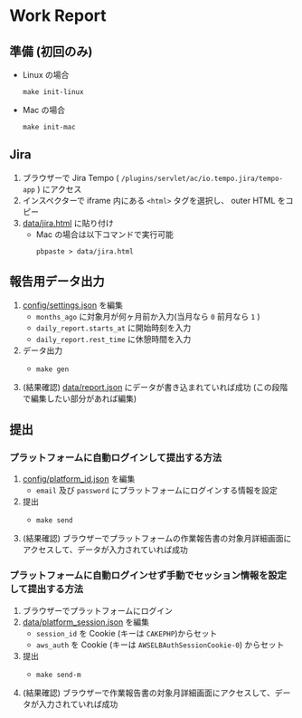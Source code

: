 # Work Report

## 準備 (初回のみ)

* Linux の場合
  ```shell
  make init-linux
  ```
* Mac の場合
  ```shell
  make init-mac
  ```

## Jira

1. ブラウザーで Jira Tempo ( `/plugins/servlet/ac/io.tempo.jira/tempo-app` ) にアクセス
2. インスペクターで iframe 内にある `<html>` タグを選択し、 outer HTML をコピー
3. [data/jira.html](data/jira.html) に貼り付け
   * Mac の場合は以下コマンドで実行可能
     ```shell
     pbpaste > data/jira.html
     ``` 

## 報告用データ出力

1. [config/settings.json](config/settings.json) を編集
   * `months_ago` に対象月が何ヶ月前か入力(当月なら `0` 前月なら `1` )
   * `daily_report.starts_at` に開始時刻を入力
   * `daily_report.rest_time` に休憩時間を入力
2. データ出力
   * ```shell
     make gen
     ```
3. (結果確認) [data/report.json](data/report.json) にデータが書き込まれていれば成功 (この段階で編集したい部分があれば編集)

## 提出
### プラットフォームに自動ログインして提出する方法

1. [config/platform_id.json](config/platform_id.json) を編集
    * `email` 及び `password` にプラットフォームにログインする情報を設定
2. 提出
    * ```shell
      make send
      ```
3. (結果確認) ブラウザーでプラットフォームの作業報告書の対象月詳細画面にアクセスして、データが入力されていれば成功

### プラットフォームに自動ログインせず手動でセッション情報を設定して提出する方法

1. ブラウザーでプラットフォームにログイン
2. [data/platform_session.json](data/platform_session.json) を編集
   * `session_id` を Cookie (キーは `CAKEPHP`)からセット
   * `aws_auth` を Cookie (キーは `AWSELBAuthSessionCookie-0`) からセット
3. 提出
   * ```shell
     make send-m
     ```
4. (結果確認) ブラウザーで作業報告書の対象月詳細画面にアクセスして、データが入力されていれば成功
